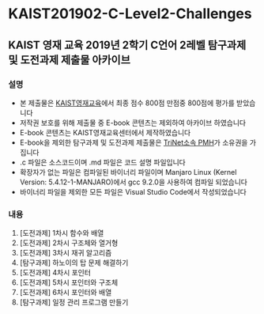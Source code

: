 # KAIST201902-C-Level2-Challenges
## KAIST 영재 교육 2019년 2학기 C언어 2레벨 탐구과제 및 도전과제 제출물 아카이브

### 설명
- 본 제출물은 [KAIST영재교육](https://talented.kaist.ac.kr:8443/)에서 최종 점수 800점 만점중 800점에 평가를 받았습니다
- 저작권 보호를 위해 제출물 중 E-book 콘텐츠는 제외하여 아카이브 하였습니다
- E-book 콘텐츠는 KAIST영재교육센터에서 제작하였습니다
- E-book을 제외한 탐구과제 및 도전과제 제출물은 [TriNet소속 PMH](https://github.com/PMHStudio)가 소유권을 가집니다
- .c 파일은 소스코드이며 .md 파일은 코드 설명 파일입니다
- 확장자가 없는 파일은 컴파일된 바이너리 파일이며 Manjaro Linux (Kernel Version: 5.4.12-1-MANJARO)에서 gcc 9.2.0을 사용하여 컴파일 되었습니다
- 바이너리 파일을 제외한 모든 파일은 Visual Studio Code에서 작성되었습니다

### 내용
1. [도전과제] 1차시 함수와 배열
2. [도전과제] 2차시 구조체와 열거형
3. [도전과제] 3차시 재귀 알고리즘
4. [탐구과제] 하노이의 탑 문제 해결하기
5. [도전과제] 4차시 포인터
6. [도전과제] 5차시 포인터와 구조체
7. [도전과제] 6차시 포인터와 배열
8. [탐구과제] 일정 관리 프로그램 만들기
